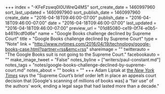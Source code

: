 +++
index = "-KFeFzswq0l0UWreQ4MS"
sort_create_date = 1460997960
sort_last_updated = 1460997960
sort_publish_date = 1460997960
create_date = "2016-04-18T09:46:00-07:00"
publish_date = "2016-04-18T09:46:00-07:00"
date = "2016-04-18T09:46:00-07:00"
last_updated = "2016-04-18T09:46:00-07:00"
preview_url = "01d85080-ce19-0f74-e0b5-b4619cdf0d6e"
name = "Google Books challenge declined by Supreme Court"
title = "Google Books challenge declined by Supreme Court"
type = "Note"
link = "http://www.nytimes.com/2016/04/19/technology/google-books-case.html?partner=rss&emc=rss"
shareimage = ""
twitterauto = "The Google Books suit is not going to the Supreme Court."
facebookauto = ""
make_image_tweet = "False"
notes_byline = ["writers/paul-constant.md"]
notes_tags = "notes/google-books-challenge-declined-by-supreme-court.md"
notes_about = ""
books = ""
+++
Adam Liptak at [the *New York Times*](http://www.nytimes.com/2016/04/19/technology/google-books-case.html?partner=rss&emc=rss&_r=0) says the "Supreme Court’s brief order left in place an appeals court decision that [Google's scanning of millions of books was] a “fair use” of the authors’ work, ending a legal saga that had lasted more than a decade."